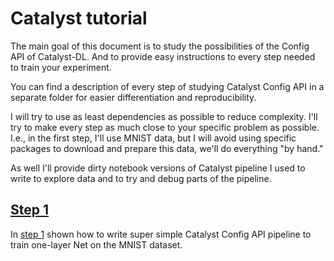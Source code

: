# Catalyst tutorial

The main goal of this document is to study the possibilities of the Config API
of Catalyst-DL. And to provide easy instructions to every step needed to train
your experiment.

You can find a description of every step of studying Catalyst Config API in a
separate folder for easier differentiation and reproducibility.

I will try to use as least dependencies as possible to reduce complexity. I'll
try to make every step as much close to your specific problem as possible.
I.e., in the first step, I'll use MNIST data, but I will avoid using specific
packages to download and prepare this data, we'll do everything "by hand."

As well I'll provide dirty notebook versions of Catalyst pipeline I used to
write to explore data and to try and debug parts of the pipeline.

## [Step 1](https://github.com/gazay/catalyst-tutorial/tree/master/step1)

In [step 1](https://github.com/gazay/catalyst-tutorial/tree/master/step1) shown
how to write super simple Catalyst Config API pipeline to train one-layer Net
on the MNIST dataset.
